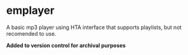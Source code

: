 # emplayer
A basic mp3 player using HTA interface that supports playlists, but not recomended to use.

**Added to version control for archival purposes**
